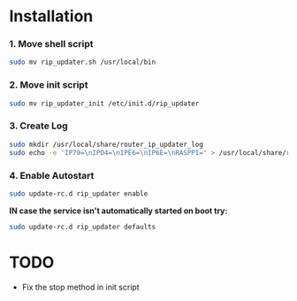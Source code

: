 # Installation

### 1. Move shell script

```bash
sudo mv rip_updater.sh /usr/local/bin
```

### 2. Move init script

```bash
sudo mv rip_updater_init /etc/init.d/rip_updater
```

### 3. Create Log

```bash
sudo mkdir /usr/local/share/router_ip_updater_log
sudo echo -e 'IP79=\nIPD4=\nIPE6=\nIP6E=\nRASPPI=' > /usr/local/share/router_ip_updater_log/.router_update_log
```

### 4. Enable Autostart

```bash
sudo update-rc.d rip_updater enable
```

**IN case the service isn't automatically started on boot try:**

```bash
sudo update-rc.d rip_updater defaults
```

# TODO

- Fix the stop method in init script

